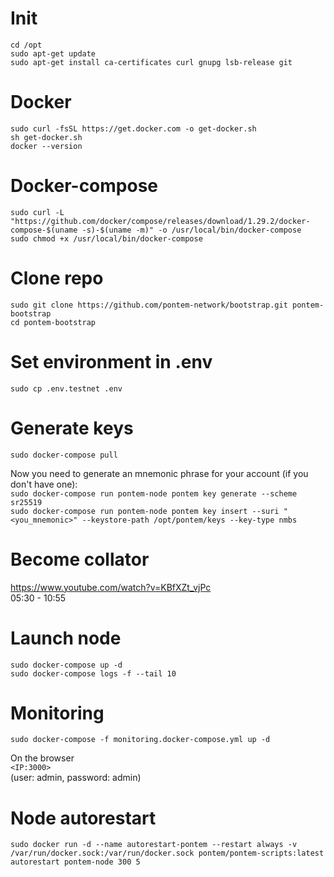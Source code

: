 # Init  
`cd /opt`  
`sudo apt-get update`  
`sudo apt-get install ca-certificates curl gnupg lsb-release git`  
# Docker  
`sudo curl -fsSL https://get.docker.com -o get-docker.sh`  
`sh get-docker.sh`  
`docker --version`  
# Docker-compose  
`sudo curl -L "https://github.com/docker/compose/releases/download/1.29.2/docker-compose-$(uname -s)-$(uname -m)" -o /usr/local/bin/docker-compose`  
`sudo chmod +x /usr/local/bin/docker-compose`  
# Clone repo  
`sudo git clone https://github.com/pontem-network/bootstrap.git pontem-bootstrap`  
`cd pontem-bootstrap`  
# Set environment in .env  
`sudo cp .env.testnet .env`  
# Generate keys  
`sudo docker-compose pull`  

Now you need to generate an mnemonic phrase for your account (if you don't have one):  
`sudo docker-compose run pontem-node pontem key generate --scheme sr25519`  
`sudo docker-compose run pontem-node pontem key insert --suri "<you_mnemonic>" --keystore-path /opt/pontem/keys --key-type nmbs`  
# Become collator  
https://www.youtube.com/watch?v=KBfXZt_vjPc  
05:30 - 10:55  
# Launch node  
`sudo docker-compose up -d`  
`sudo docker-compose logs -f --tail 10`  
# Monitoring  
`sudo docker-compose -f monitoring.docker-compose.yml up -d`  

On the browser  
`<IP:3000>`  
(user: admin, password: admin)  
# Node autorestart  
`sudo docker run -d --name autorestart-pontem --restart always -v /var/run/docker.sock:/var/run/docker.sock pontem/pontem-scripts:latest autorestart pontem-node 300 5`  
